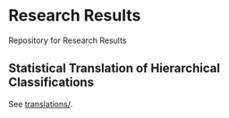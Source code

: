 Research Results
===============

Repository for Research Results


Statistical Translation of Hierarchical Classifications
-----------------------

See [translations/](translations/).
